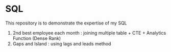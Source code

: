 # SQL
This repository is to demonstrate the expertise of my SQL

1. 2nd best employee each month : joining multiple table + CTE + Analytics Function (Dense Rank)
2. Gaps and Island : using lags and leads method
